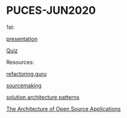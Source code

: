 # PUCES-JUN2020

1st:

[presentation](https://docs.google.com/presentation/d/1LRYBdlSJaoSbWMTjtlYlojLRVcnhJ3aCdSW0AVfB2Es/edit?usp=sharing)

[Quiz](https://forms.gle/swTYNkL3u67c2R6N7)

Resources:

[refactoring.guru](https://refactoring.guru/design-patterns)

[sourcemaking](https://sourcemaking.com/design_patterns/)

[solution architecture patterns](https://github.com/chanakaudaya/solutions-architecture-patterns)

[The Architecture of Open Source Applications](http://aosabook.org/en/index.html)

